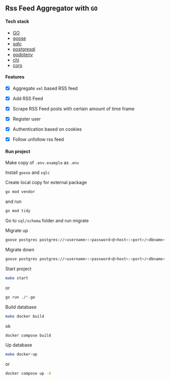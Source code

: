 ## Rss Feed Aggregator with `GO`

#### Tech stack

* [GO] 
* [goose]
* [sqlc]
* [postgresql]
* [godotenv]
* [chi]
* [cors]

[godotenv]: https://github.com/joho/godotenv
[chi]: https://github.com/go-chi/chi
[cors]: https://github.com/go-chi/cors
[sqlc]: https://sqlc.dev/
[postgresql]: https://www.postgresql.org/
[goose]: https://github.com/pressly/goose
[GO]: https://go.dev/

#### Features

- [x] Aggregate `xml` based RSS feed
- [x] Add RSS Feed
- [x] Scrape RSS Feed posts with certain amount of time frame
- [x] Register user
- [x] Authentication based on cookies
- [x] Follow unfollow rss feed 


#### Run project

Make copy of `.env.example` as `.env`

Install `goose` and `sqlc`

Create local copy for external package
```bash
go mod vendor
```
and run
```bash
go mod tidy
```

Go to `sql/schema` folder and run migrate

Migrate up

```bash
goose postgres postgres://<username>:<password>@<host>:<port>/<dbname> up
```
Migrate down

```bash
goose postgres postgres://<username>:<password>@<host>:<port>/<dbname> down
```

Start project

```bash
make start 
```
or 
```bash
go run ./*.go
```

Build database
```bash
make docker build
```
ok
```bash
docker compose build
```

Up database
```bash
make docker-up
```
or
```bash
docker compose up -d
```


